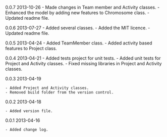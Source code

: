 0.0.7    2013-10-26
	- Made changes in Team member and Activity classes.
	- Enhanced the model by adding new features to Chromosome class.
	- Updated readme file.
	
0.0.6    2013-07-27
	- Added several classes.
	- Added the MIT licence.
	- Updated readme file.

0.0.5    2013-04-24
	- Added TeamMember class.
	- Added activity based features to Project class.

0.0.4    2013-04-21
	- Added tests project for unit tests.
	- Added unit tests for Project and Activity classes.
	- Fixed missing libraries in Project and Activity classes.

0.0.3    2013-04-19

    - Added Project and Activity classes. 
	- Removed build folder from the version control.

0.0.2    2013-04-18

    - Added version file.

0.0.1    2013-04-16

    - Added change log.

